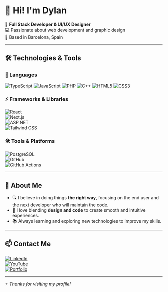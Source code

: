 # 👋 Hi! I'm Dylan  

🚀 **Full Stack Developer & UI/UX Designer**  
💻 Passionate about web development and graphic design  
📍 Based in Barcelona, Spain  

---

## 🛠 Technologies & Tools  

### 📜 Languages  
![TypeScript](https://img.shields.io/badge/-TypeScript-3178C6?style=flat&logo=typescript&logoColor=white)   ![JavaScript](https://img.shields.io/badge/javascript-0d1117?logo=javascript&logoColor=white)  ![PHP](https://img.shields.io/badge/-PHP-777BB4?style=flat&logo=php&logoColor=white)  ![C++](https://img.shields.io/badge/-C++-00599C?style=flat&logo=c%2B%2B&logoColor=white)  ![HTML5](https://img.shields.io/badge/-HTML5-E34F26?style=flat&logo=html5&logoColor=white)  ![CSS3](https://img.shields.io/badge/-CSS3-1572B6?style=flat&logo=css3&logoColor=white)  

### ⚡ Frameworks & Libraries  
![React](https://img.shields.io/badge/-React-61DAFB?style=flat&logo=react&logoColor=black)  
![Next.js](https://img.shields.io/badge/-Next.js-000000?style=flat&logo=next.js&logoColor=white)  
![ASP.NET](https://img.shields.io/badge/-ASP.NET-512BD4?style=flat&logo=dotnet&logoColor=white)  
![Tailwind CSS](https://img.shields.io/badge/-TailwindCSS-38B2AC?style=flat&logo=tailwind-css&logoColor=white)  

### 🛠 Tools & Platforms  
![PostgreSQL](https://img.shields.io/badge/-PostgreSQL-336791?style=flat&logo=postgresql&logoColor=white)  
![GitHub](https://img.shields.io/badge/-GitHub-181717?style=flat&logo=github&logoColor=white)  
![GitHub Actions](https://img.shields.io/badge/-GitHub_Actions-2088FF?style=flat&logo=github-actions&logoColor=white)  

---

## 📌 About Me  
- 🔍 I believe in doing things **the right way**, focusing on the end user and the next developer who will maintain the code.  
- 🎨 I love blending **design and code** to create smooth and intuitive experiences.  
- 📚 Always learning and exploring new technologies to improve my skills.  

---

## 📫 Contact Me  
[![LinkedIn](https://img.shields.io/badge/LinkedIn-0A66C2?style=for-the-badge&logo=linkedin&logoColor=white)](https://linkedin.com/in/leadvinyls)  
[![YouTube](https://img.shields.io/badge/YouTube-FF0000?style=for-the-badge&logo=youtube&logoColor=white)](https://youtube.com/@leadvinyls)  
[![Portfolio](https://img.shields.io/badge/Portfolio-000000?style=for-the-badge)](https://leadvinyls.dev)  

---

⭐️ _Thanks for visiting my profile!_
